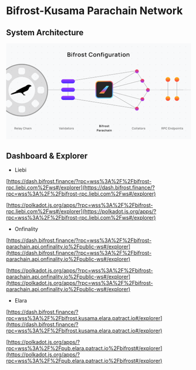 # Bifrost-Kusama Parachain Network

## System Architecture

![](../.gitbook/assets/Bifrost-K-1.png)

## Dashboard & Explorer

* Liebi

[https://dash.bifrost.finance/?rpc=wss%3A%2F%2Fbifrost-rpc.liebi.com%2Fws#/explorer](https://dash.bifrost.finance/?rpc=wss%3A%2F%2Fbifrost-rpc.liebi.com%2Fws#/explorer)

[https://polkadot.js.org/apps/?rpc=wss%3A%2F%2Fbifrost-rpc.liebi.com%2Fws#/explorer](https://polkadot.js.org/apps/?rpc=wss%3A%2F%2Fbifrost-rpc.liebi.com%2Fws#/explorer)

* Onfinality

[https://dash.bifrost.finance/?rpc=wss%3A%2F%2Fbifrost-parachain.api.onfinality.io%2Fpublic-ws#/explorer](https://dash.bifrost.finance/?rpc=wss%3A%2F%2Fbifrost-parachain.api.onfinality.io%2Fpublic-ws#/explorer)

[https://polkadot.js.org/apps/?rpc=wss%3A%2F%2Fbifrost-parachain.api.onfinality.io%2Fpublic-ws#/explorer](https://polkadot.js.org/apps/?rpc=wss%3A%2F%2Fbifrost-parachain.api.onfinality.io%2Fpublic-ws#/explorer)

* Elara

[https://dash.bifrost.finance/?rpc=wss%3A%2F%2Fbifrost.kusama.elara.patract.io#/explorer](https://dash.bifrost.finance/?rpc=wss%3A%2F%2Fbifrost.kusama.elara.patract.io#/explorer)

[https://polkadot.js.org/apps/?rpc=wss%3A%2F%2Fpub.elara.patract.io%2Fbifrost#/explorer](https://polkadot.js.org/apps/?rpc=wss%3A%2F%2Fpub.elara.patract.io%2Fbifrost#/explorer)



